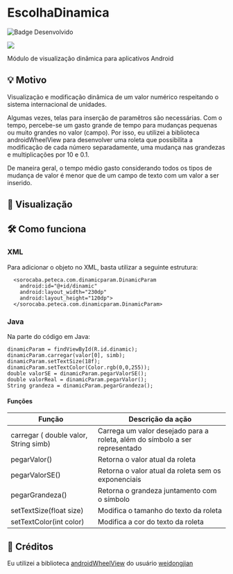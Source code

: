 # EscolhaDinamica
![Badge Desenvolvido](http://img.shields.io/static/v1?label=STATUS&message=DESENVOLVIDO&color=GREEN&style=for-the-badge)

[![](https://jitpack.io/v/salarolimatheus/EscolhaDinamica.svg)](https://jitpack.io/#salarolimatheus/EscolhaDinamica)

Módulo de visualização dinâmica para aplicativos Android

## 💡 Motivo
Visualização e modificação dinâmica de um valor numérico respeitando o sistema internacional de unidades.

Algumas vezes, telas para inserção de paramêtros são necessárias. 
Com o tempo, percebe-se um gasto grande de tempo para mudanças pequenas ou muito grandes no valor (campo). Por isso, eu utilizei a biblioteca androidWheelView para desenvolver uma roleta que possibilita a modificação de cada número separadamente, uma mudança nas grandezas e multiplicações por 10 e 0.1. 

De maneira geral, o tempo médio gasto considerando todos os tipos de mudança de valor é menor que de um campo de texto com um valor a ser inserido.

## 📱 Visualização

## 🛠️ Como funciona

### XML
Para adicionar o objeto no XML, basta utilizar a seguinte estrutura:
```
  <sorocaba.peteca.com.dinamicparam.DinamicParam
    android:id="@+id/dinamic"
    android:layout_width="230dp"
    android:layout_height="120dp">
  </sorocaba.peteca.com.dinamicparam.DinamicParam>
```

### Java
Na parte do código em Java:
```
dinamicParam = findViewById(R.id.dinamic);
dinamicParam.carregar(valor[0], simb);
dinamicParam.setTextSize(18f);
dinamicParam.setTextColor(Color.rgb(0,0,255));
double valorSE = dinamicParam.pegarValorSE();
double valorReal = dinamicParam.pegarValor();
String grandeza = dinamicParam.pegarGrandeza();
```
#### Funções
| Função                                  	| Descrição da ação                                                           	|
|-----------------------------------------	|-----------------------------------------------------------------------------	|
| carregar ( double  valor,  String simb) 	| Carrega um valor desejado para a roleta, além do símbolo a ser representado 	|
| pegarValor()                            	| Retorna o valor atual da roleta                                             	|
| pegarValorSE()                          	| Retorna o valor atual da roleta sem os exponenciais                         	|
| pegarGrandeza()                         	| Retorna o grandeza juntamento com o símbolo                                 	|
| setTextSize(float size)                 	| Modifica o tamanho do texto da roleta                                       	|
| setTextColor(int color)                 	| Modifica a cor do texto da roleta                                           	|

## 📁 Créditos

Eu utilizei a biblioteca [androidWheelView](https://github.com/weidongjian/androidWheelView) do usuário [weidongjian](https://github.com/weidongjian)

